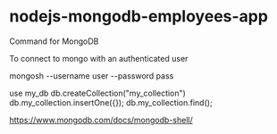 # nodejs-mongodb-employees-app


Command for MongoDB

To connect to mongo with an authenticated user

mongosh --username user --password pass

use my_db
db.createCollection("my_collection")
db.my_collection.insertOne({});
db.my_collection.find();

https://www.mongodb.com/docs/mongodb-shell/
